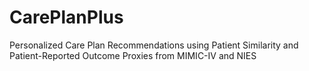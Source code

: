 # CarePlanPlus
Personalized Care Plan Recommendations using Patient Similarity and Patient-Reported Outcome Proxies from MIMIC-IV and NIES
